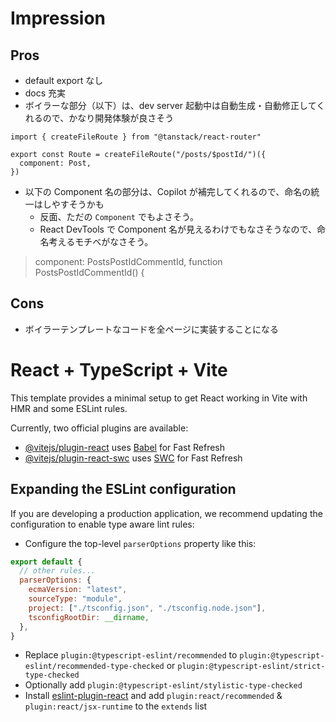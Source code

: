 # Impression

## Pros

- default export なし
- docs 充実
- ボイラーな部分（以下）は、dev server 起動中は自動生成・自動修正してくれるので、かなり開発体験が良さそう

```tsx
import { createFileRoute } from "@tanstack/react-router"

export const Route = createFileRoute("/posts/$postId/")({
  component: Post,
})
```

- 以下の Component 名の部分は、Copilot が補完してくれるので、命名の統一はしやすそうかも
  - 反面、ただの `Component` でもよさそう。
  - React DevTools で Component 名が見えるわけでもなさそうなので、命名考えるモチベがなさそう。

> component: PostsPostIdCommentId,
> function PostsPostIdCommentId() {

## Cons

- ボイラーテンプレートなコードを全ページに実装することになる

# React + TypeScript + Vite

This template provides a minimal setup to get React working in Vite with HMR and some ESLint rules.

Currently, two official plugins are available:

- [@vitejs/plugin-react](https://github.com/vitejs/vite-plugin-react/blob/main/packages/plugin-react/README.md) uses [Babel](https://babeljs.io/) for Fast Refresh
- [@vitejs/plugin-react-swc](https://github.com/vitejs/vite-plugin-react-swc) uses [SWC](https://swc.rs/) for Fast Refresh

## Expanding the ESLint configuration

If you are developing a production application, we recommend updating the configuration to enable type aware lint rules:

- Configure the top-level `parserOptions` property like this:

```js
export default {
  // other rules...
  parserOptions: {
    ecmaVersion: "latest",
    sourceType: "module",
    project: ["./tsconfig.json", "./tsconfig.node.json"],
    tsconfigRootDir: __dirname,
  },
}
```

- Replace `plugin:@typescript-eslint/recommended` to `plugin:@typescript-eslint/recommended-type-checked` or `plugin:@typescript-eslint/strict-type-checked`
- Optionally add `plugin:@typescript-eslint/stylistic-type-checked`
- Install [eslint-plugin-react](https://github.com/jsx-eslint/eslint-plugin-react) and add `plugin:react/recommended` & `plugin:react/jsx-runtime` to the `extends` list
